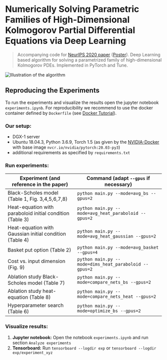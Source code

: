 # Numerically Solving Parametric Families of High-Dimensional Kolmogorov Partial Differential Equations via Deep Learning
> Accompanying code for [NeurIPS 2020 paper](https://arxiv.org/pdf/2011.04602) ([Poster](https://homepage.univie.ac.at/julius.berner/data/NeurIPS20_Berner.pdf)).
> Deep Learning based algorithm for solving a parametrized family of high-dimensional Kolmogorov PDEs.
> Implemented in PyTorch and Tune.

![Illustration of the algorithm](/figures/algorithm.png)

## Reproducing the Experiments

To run the experiments and visualize the results open the jupyter notebook `experiments.ipynb`.
For reproducibility we recommend to use the docker container defined by `Dockerfile` (see [Docker Tutorial](https://docs.docker.com/get-started/part2/)).

### Our setup:

- DGX-1 server
- Ubuntu 18.04.3, Python 3.6.9, Torch 1.5 (as given by the [NVIDIA-Docker](https://ngc.nvidia.com/catalog/containers/nvidia:pytorch) with base image `nvcr.io/nvidia/pytorch:20.03-py3`)
- additional requirements as specified by `requirements.txt`

### Run experiments:

| Experiment (and reference in the paper)                                    | Command (adapt `--gpus` if necessary)                |
|----------------------------------------------------------------------------|------------------------------------------------------|
| Black-Scholes model (Table 1, Fig. 3,4,5,6,7,8)                            | `python main.py --mode=avg_bs --gpus=2`              |
| Heat-equation with paraboloid initial condition (Table 3)                  | `python main.py --mode=avg_heat_paraboloid --gpus=2` |
| Heat-equation with Gaussian initial condition (Table 4)                    | `python main.py --mode=avg_heat_gaussian --gpus=2`   |
| Basket put option (Table 2)                                                | `python main.py --mode=avg_basket --gpus=4`          |
| Cost vs. input dimension (Fig. 9)                                          | `python main.py --mode=dims_heat_paraboloid --gpus=2`|
| Ablation study Black-Scholes model (Table 7)                               | `python main.py --mode=compare_nets_bs --gpus=2`     |
| Ablation study heat-equation (Table 8)                                     | `python main.py --mode=compare_nets_heat --gpus=2`   |
| Hyperparameter search (Table 6)                                            | `python main.py --mode=optimize_bs --gpus=2`         |

### Visualize results:

1. **Jupyter notebook:** Open the notebook `experiments.ipynb` and run section `Analyze experiments`
2. **Tensorboard:** Run `tensorboard --logdir exp` or `tensorboard --logdir exp/experiment_xyz`

